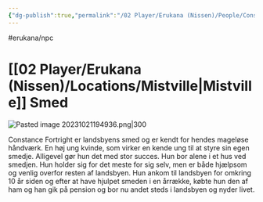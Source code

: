 ```yaml
---
{"dg-publish":true,"permalink":"/02 Player/Erukana (Nissen)/People/Constance Fortright/"}
---
```


#erukana/npc 
# [[02 Player/Erukana (Nissen)/Locations/Mistville\|Mistville]] Smed 

![Pasted image 20231021194936.png|300](/img/user/10%20Attachments/Pasted%20image%2020231021194936.png)

Constance Fortright er landsbyens smed og er kendt for hendes mageløse håndværk. 
En høj ung kvinde, som virker en kende ung til at styre sin egen smedje. 
Alligevel gør hun det med stor succes. Hun bor alene i et hus ved smedjen. 
Hun holder sig for det meste for sig selv, men er både hjælpsom og venlig overfor resten af landsbyen. 
Hun ankom til landsbyen for omkring 10 år siden og efter at have hjulpet smeden i en årrække, købte hun den af ham og han gik på pension og bor nu andet steds i landsbyen og nyder livet.